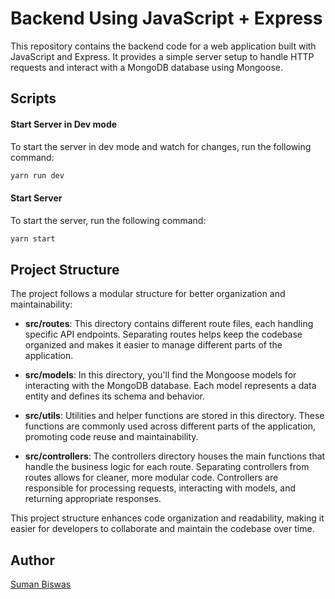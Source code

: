 # Backend Using JavaScript + Express

This repository contains the backend code for a web application built with JavaScript and Express. It provides a simple server setup to handle HTTP requests and interact with a MongoDB database using Mongoose.

## Scripts

#### Start Server in Dev mode

To start the server in dev mode and watch for changes, run the following command:

```bash
yarn run dev
```

#### Start Server

To start the server, run the following command:

```bash
yarn start

```

## Project Structure

The project follows a modular structure for better organization and maintainability:

- **src/routes**: This directory contains different route files, each handling specific API endpoints. Separating routes helps keep the codebase organized and makes it easier to manage different parts of the application.

- **src/models**: In this directory, you'll find the Mongoose models for interacting with the MongoDB database. Each model represents a data entity and defines its schema and behavior.

- **src/utils**: Utilities and helper functions are stored in this directory. These functions are commonly used across different parts of the application, promoting code reuse and maintainability.

- **src/controllers**: The controllers directory houses the main functions that handle the business logic for each route. Separating controllers from routes allows for cleaner, more modular code. Controllers are responsible for processing requests, interacting with models, and returning appropriate responses.

This project structure enhances code organization and readability, making it easier for developers to collaborate and maintain the codebase over time.

## Author

[Suman Biswas](https://sumanbiswas.vercel.app)
